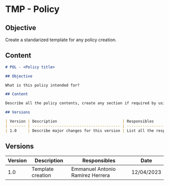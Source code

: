 # TMP - Policy

## Objective

Create a standarized template for any policy creation.

## Content

```md
# POL - <Policy title>

## Objective

What is this policy intended for?

## Content

Describe all the policy contents, create any section if required by using the correct md or mdx sintax.

## Versions

| Version | Description                             | Responsibles                               | Date       |
| ------- | --------------------------------------- | ------------------------------------------ | ---------- |
| 1.0     | Describe major changes for this version | List all the responsibles for this version | DD/MM/YYYY |
```

## Versions

| Version | Description       | Responsibles                     | Date       |
| ------- | ----------------- | -------------------------------- | ---------- |
| 1.0     | Template creation | Emmanuel Antonio Ramírez Herrera | 12/04/2023 |
